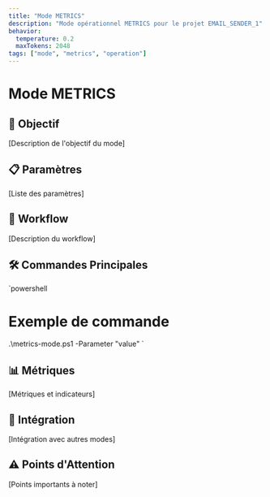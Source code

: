 ```yaml
---
title: "Mode METRICS"
description: "Mode opérationnel METRICS pour le projet EMAIL_SENDER_1"
behavior:
  temperature: 0.2
  maxTokens: 2048
tags: ["mode", "metrics", "operation"]
---
```


# Mode METRICS

## 🎯 Objectif

[Description de l'objectif du mode]

## 📋 Paramètres

[Liste des paramètres]

## 🔄 Workflow

[Description du workflow]

## 🛠️ Commandes Principales

`powershell
# Exemple de commande

.\metrics-mode.ps1 -Parameter "value"
`

## 📊 Métriques

[Métriques et indicateurs]

## 🔗 Intégration

[Intégration avec autres modes]

## ⚠️ Points d'Attention

[Points importants à noter]
